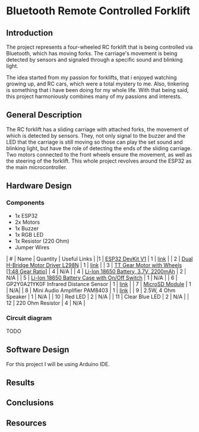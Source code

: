 # Bluetooth Remote Controlled Forklift

## Introduction

The project represents a four-wheeled RC forklift that is being controlled via Bluetooth, which has moving forks. The carriage's movement is being detected by sensors and signaled through a specific sound and blinking light.

The idea started from my passion for forklifts, that i enjoyed watching growing up, and RC cars, which were a total mystery to me. Also, tinkering is something that i have been doing for my whole life. With that being said, this project harmoniously combines many of my passions and interests.

## General Description

The RC forklift has a sliding carriage with attached forks, the movement of which is detected by sensors. They, not only signal to the buzzer and the LED that the carriage is still moving so those can play the set sound and blinking light, but have the role of detecting the ends of the sliding carriage. Two motors connected to the front wheels ensure the movement, as well as the steering of the forklift. This whole project revolves around the ESP32 as the main microcontroller.

## Hardware Design

### Components
- 1x ESP32
- 2x Motors
- 1x Buzzer
- 1x RGB LED
- 1x Resistor (220 Ohm)
- Jumper Wires

| # | Name | Quantity | Useful Links |
|1   |  [ESP32 DevKit V1](https://www.sigmanortec.ro/placa-dezvoltare-esp32-cu-wifi-si-bluetooth) | 1  |  [link](https://www.espressif.com/sites/default/files/documentation/esp32-wroom-32d_esp32-wroom-32u_datasheet_en.pdf)  |
| 2  |  [Dual H-Bridge Motor Driver L298N](https://www.sigmanortec.ro/Punte-H-Dubla-L298N-p125423236) | 1  | [link](https://www.st.com/resource/en/datasheet/l298.pdf)  |
| 3  |  [TT Gear Motor with Wheels [1:48 Gear Ratio]](https://www.sigmanortec.ro/Kit-Motor-reductor-Roata-plastic-cu-cauciuc-p134585625) | 4   |  N/A  |
| 4  |  [Li-Ion 18650 Battery, 3.7V, 2200mAh](https://www.dedeman.ro/ro/acumulator-li-ion-well-18650-3-7v-2200-mah/p/1050265) | 2   |    N/A |
| 5  |  [Li-Ion 18650 Battery Case with On/Off Switch](https://www.sigmanortec.ro/Suport-baterie-18650-2S-cu-capac-si-intrerupator-p192040353) | 1   |    N/A |
| 6  |  GP2Y0A21YK0F Infrared Distance Sensor | 1   | [link](https://global.sharp/products/device/lineup/data/pdf/datasheet/gp2y0a21yk_e.pdf)  | 
| 7  |  [MicroSD Module](https://www.sigmanortec.ro/Modul-MicroSD-p126079625) | 1      | N/A|
| 8  |  Mini Audio Amplifier PAM8403 | 1  |  [link](https://www.mouser.com/datasheet/2/115/PAM8403-247318.pdf?srsltid=AfmBOoqdyrw5H8aEVmHnLDsAMdP0bwbvcuJrRvT6vCjeOBP84tMt8KNv) |
| 9  |  2.5W, 4 Ohm Speaker | 1  | N/A |
| 10  |  Red LED | 2   | N/A |
| 11  |  Clear Blue LED | 2  | N/A |
| 12  |  220 Ohm Resistor | 4  | N/A |

### Circuit diagram

TODO

## Software Design

For this project I will be using Arduino IDE.

## Results

## Conclusions

## Resources
